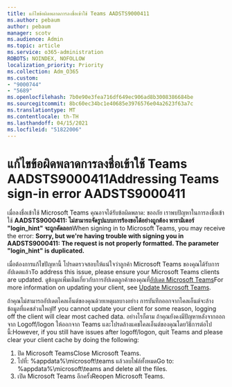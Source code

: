 ```yaml
---
title: แก้ไขข้อผิดพลาดการลงชื่อเข้าใช้ Teams AADSTS9000411
ms.author: pebaum
author: pebaum
manager: scotv
ms.audience: Admin
ms.topic: article
ms.service: o365-administration
ROBOTS: NOINDEX, NOFOLLOW
localization_priority: Priority
ms.collection: Adm_O365
ms.custom:
- "9000744"
- "5689"
ms.openlocfilehash: 7b0e90e3fea716df649ec906ad8b3008386684be
ms.sourcegitcommit: 8bc60ec34bc1e40685e3976576e04a2623f63a7c
ms.translationtype: MT
ms.contentlocale: th-TH
ms.lasthandoff: 04/15/2021
ms.locfileid: "51822006"
---
```

# <a name="addressing-teams-sign-in-error-aadsts9000411"></a><span data-ttu-id="b9065-102">แก้ไขข้อผิดพลาดการลงชื่อเข้าใช้ Teams AADSTS9000411</span><span class="sxs-lookup"><span data-stu-id="b9065-102">Addressing Teams sign-in error AADSTS9000411</span></span>

<span data-ttu-id="b9065-103">เมื่อลงชื่อเข้าใช้ Microsoft Teams คุณอาจได้รับข้อผิดพลาด: ขออภัย เราพบปัญหาในการลงชื่อเข้าใช้ **AADSTS9000411: ไม่สามารถจัดรูปแบบการร้องขอได้อย่างถูกต้อง พารามิเตอร์ "login_hint" จะถูกคัดลอก**</span><span class="sxs-lookup"><span data-stu-id="b9065-103">When signing in to Microsoft Teams, you may receive the error: **Sorry, but we're having trouble with signing you in AADSTS9000411: The request is not properly formatted. The parameter "login_hint" is duplicated.**</span></span>

<span data-ttu-id="b9065-104">เมื่อต้องการแก้ไขปัญหานี้ โปรดตรวจสอบให้แน่ใจว่าลูกค้า Microsoft Teams ของคุณได้รับการอัปเดตแล้ว</span><span class="sxs-lookup"><span data-stu-id="b9065-104">To address this issue, please ensure your Microsoft Teams clients are updated.</span></span> <span data-ttu-id="b9065-105">ดูข้อมูลเพิ่มเติมเกี่ยวกับการอัปเดตลูกค้าของคุณที่[อัปเดต Microsoft Teams](https://support.office.com/article/Update-Microsoft-Teams-535a8e4b-45f0-4f6c-8b3d-91bca7a51db1)</span><span class="sxs-lookup"><span data-stu-id="b9065-105">For more information on updating your client, see [Update Microsoft Teams](https://support.office.com/article/Update-Microsoft-Teams-535a8e4b-45f0-4f6c-8b3d-91bca7a51db1).</span></span>

<span data-ttu-id="b9065-106">ถ้าคุณไม่สามารถอัปเดตไคลเอ็นต์ของคุณด้วยเหตุผลบางอย่าง การบันทึกออกจากไคลเอ็นต์จะล้างข้อมูลที่แคชส่วนใหญ่</span><span class="sxs-lookup"><span data-stu-id="b9065-106">If you cannot update your client for some reason, logging off the client will clear most cached data.</span></span> <span data-ttu-id="b9065-107">อย่างไรก็ตาม ถ้าคุณยังคงมีปัญหาหลังจากออกจาก Logoff/logon ให้ออกจาก Teams และโปรดล้างแคชไคลเอ็นต์ของคุณโดยวิธีการต่อไปนี้:</span><span class="sxs-lookup"><span data-stu-id="b9065-107">However, if you still have issues after logoff/logon, quit Teams and please clear your client cache by doing the following:</span></span>
1. <span data-ttu-id="b9065-108">ปิด Microsoft Teams</span><span class="sxs-lookup"><span data-stu-id="b9065-108">Close Microsoft Teams.</span></span>
2. <span data-ttu-id="b9065-109">ไปที่: %appdata%\microsoft\teams แล้วลบไฟล์ทั้งหมด</span><span class="sxs-lookup"><span data-stu-id="b9065-109">Go to: %appdata%\microsoft\teams and delete all the files.</span></span>
3. <span data-ttu-id="b9065-110">เปิด Microsoft Teams อีกครั้ง</span><span class="sxs-lookup"><span data-stu-id="b9065-110">Reopen Microsoft Teams.</span></span>
